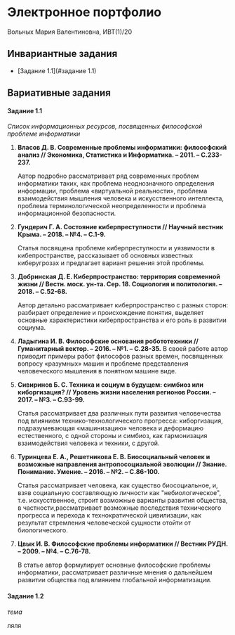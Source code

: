 # Электронное портфолио

Вольных Мария Валентиновна, ИВТ(1)/20



## Инвариантные задания

- [Задание 1.1](#задание 1.1)

## Вариативные задания



#### Задание 1.1

_Список информационных ресурсов, посвященных философской проблеме информатики_



1. **Власов Д. В. Современные проблемы информатики: философский анализ // Экономика, Статистика и Информатика. – 2011. – С.233-237.**

   Автор подробно рассматривает ряд современных проблем информатики таких, как проблема неоднозначного определения информации, проблема «виртуальной реальности», проблема взаимодействия мышления человека и искусственного интеллекта, проблема терминологической неопределенности и проблема информационной безопасности.

2. **Гундерич Г. А. Состояние киберпреступности // Научный вестник Крыма. – 2018. – №4. – С.1-9.**

   Статья посвящена проблеме киберпреступности и уязвимости в кибепространстве, рассказывает об основных известных киберугрозах и предлагает вариант решения этой проблемы.  

3. **Добринская Д. Е. Киберпространство: территория современной жизни // Вестн. моск. ун-та. Сер. 18. Социология и политология. – 2018. – С.52-68.**

   Автор детально рассматривает киберпространство с разных сторон: разбирает определение и происхождение понятия, выделяет основные характеристики киберпространства и его роль в развитии социума. 

4. **Ладыгина И. В. Философские основания робототехники // Гуманитарный вектор. – 2016. – №1. – С.28-35.**
    В своей работе автор приводит примеры работ философов разных времен, посвященных вопросу «разумных» машин и проблеме представления человеческого мышления в понятном машине виде. 

5. **Сивиринов Б. С. Техника и социум в будущем: симбиоз или киборгизация? // Уровень жизни населения регионов России. – 2017. – №3. – С.93-99.**

   Статья рассматривает два различных пути развития человечества под влиянием технико-технологического прогресса: киборгизация, подразумевающая «машинизацию» человека и деформацию естественного, с одной стороны и симбиоз, как гармонизация взаимодействия человека и техники, с другой. 

6. **Туринцева Е. А., Решетникова Е. В. Биосоциальный человек и возможные направления антропосоциальной эволюции // Знание. Понимание. Умение. – 2016. – №2. – С.86-100.**

   Статья рассматривает человека, как существо биосоциальное, и, взяв социальную составляющую личности как "небиологическое", т.е. искусственное, строит возможные варианты развития общества, в частности,рассматривает возможные последствия технического прогресса и перехода к технократической цивилизации, как результат стремления человеческой сущности отойти от биологического.

7. **Цвык И. В. Философские проблемы информатики // Вестник РУДН. – 2009. – №4. – С.76-78.**

   В статье автор формулирует основные философские проблемы информатики, рассматривает различные мнения о дальнейшем развитии общества под влиянием глобальной информатизации.



#### Задание 1.2

_тема_



ляля


